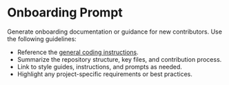 <!-- file: .github/prompts/onboarding.prompt.md -->

# Onboarding Prompt

Generate onboarding documentation or guidance for new contributors. Use the
following guidelines:

- Reference the
  [general coding instructions](../instructions/general-coding.instructions.md).
- Summarize the repository structure, key files, and contribution process.
- Link to style guides, instructions, and prompts as needed.
- Highlight any project-specific requirements or best practices.
